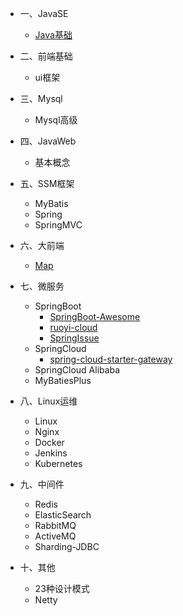 - 一、JavaSE
  - [Java基础](/java/01javase/javaBase.md)
- 二、前端基础
  - ui框架
- 三、Mysql
  - Mysql高级
- 四、JavaWeb
  - 基本概念
- 五、SSM框架
  - MyBatis
  - Spring
  - SpringMVC
- 六、大前端
  - [Map](/java/06vue/map.md)
- 七、微服务
  - SpringBoot
    - [SpringBoot-Awesome](/java/07micro/boot/SpringBoot-Awesome.md)
    - [ruoyi-cloud](/java/07micro/boot/ruoyi-cloud.md)
    - [SpringIssue](/java/07micro/boot/SpringIssue.md)
  - SpringCloud
    - [spring-cloud-starter-gateway](/java/07micro/cloud/spring-cloud-starter-gateway.md)
  - SpringCloud Alibaba
  - MyBatiesPlus

- 八、Linux运维
  - Linux
  - Nginx
  - Docker
  - Jenkins
  - Kubernetes

- 九、中间件
  - Redis
  - ElasticSearch
  - RabbitMQ
  - ActiveMQ
  - Sharding-JDBC
- 十、其他
  - 23种设计模式
  - Netty